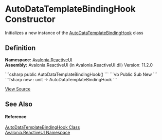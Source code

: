 # AutoDataTemplateBindingHook Constructor


Initializes a new instance of the <a href="T_Avalonia_ReactiveUI_AutoDataTemplateBindingHook">AutoDataTemplateBindingHook</a> class



## Definition
**Namespace:** <a href="N_Avalonia_ReactiveUI">Avalonia.ReactiveUI</a>  
**Assembly:** Avalonia.ReactiveUI (in Avalonia.ReactiveUI.dll) Version: 11.2.0

<Tabs groupId="api-code-preview">
<TabItem value="csharp" label="C#">
```csharp
public AutoDataTemplateBindingHook()
```
</TabItem>
<TabItem value="vb" label="VB">
```vb
Public Sub New
```
</TabItem>
<TabItem value="fsharp" label="F#">
```fsharp
new : unit -> AutoDataTemplateBindingHook
```
</TabItem>
</Tabs>



<a href="https://github.com/AvaloniaUI/Avalonia/tree/master/src/Avalonia.ReactiveUI/AutoDataTemplateBindingHook.cs" title="View the source code">View Source</a>



## See Also


#### Reference
<a href="T_Avalonia_ReactiveUI_AutoDataTemplateBindingHook">AutoDataTemplateBindingHook Class</a>  
<a href="N_Avalonia_ReactiveUI">Avalonia.ReactiveUI Namespace</a>  
